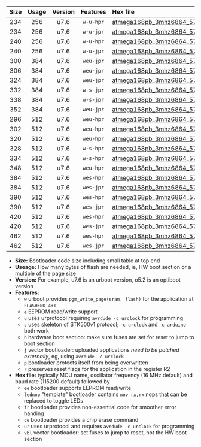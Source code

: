 |Size|Usage|Version|Features|Hex file|
|:-:|:-:|:-:|:-:|:--|
|234|256|u7.6|`w-u-hpr`|[atmega168pb_3mhz6864_57600bps_ur.hex](https://raw.githubusercontent.com/stefanrueger/urboot/main/bootloaders/atmega168pb/fcpu_3mhz6864/57600_bps/atmega168pb_3mhz6864_57600bps_ur.hex)|
|234|256|u7.6|`w-u-jpr`|[atmega168pb_3mhz6864_57600bps_ur_vbl.hex](https://raw.githubusercontent.com/stefanrueger/urboot/main/bootloaders/atmega168pb/fcpu_3mhz6864/57600_bps/atmega168pb_3mhz6864_57600bps_ur_vbl.hex)|
|240|256|u7.6|`w-u-hpr`|[atmega168pb_3mhz6864_57600bps_lednop_ur.hex](https://raw.githubusercontent.com/stefanrueger/urboot/main/bootloaders/atmega168pb/fcpu_3mhz6864/57600_bps/atmega168pb_3mhz6864_57600bps_lednop_ur.hex)|
|240|256|u7.6|`w-u-jpr`|[atmega168pb_3mhz6864_57600bps_lednop_ur_vbl.hex](https://raw.githubusercontent.com/stefanrueger/urboot/main/bootloaders/atmega168pb/fcpu_3mhz6864/57600_bps/atmega168pb_3mhz6864_57600bps_lednop_ur_vbl.hex)|
|300|384|u7.6|`weu-jpr`|[atmega168pb_3mhz6864_57600bps_ee_ur_vbl.hex](https://raw.githubusercontent.com/stefanrueger/urboot/main/bootloaders/atmega168pb/fcpu_3mhz6864/57600_bps/atmega168pb_3mhz6864_57600bps_ee_ur_vbl.hex)|
|306|384|u7.6|`weu-jpr`|[atmega168pb_3mhz6864_57600bps_ee_lednop_ur_vbl.hex](https://raw.githubusercontent.com/stefanrueger/urboot/main/bootloaders/atmega168pb/fcpu_3mhz6864/57600_bps/atmega168pb_3mhz6864_57600bps_ee_lednop_ur_vbl.hex)|
|324|384|u7.6|`weu-jpr`|[atmega168pb_3mhz6864_57600bps_ee_lednop_fr_ur_vbl.hex](https://raw.githubusercontent.com/stefanrueger/urboot/main/bootloaders/atmega168pb/fcpu_3mhz6864/57600_bps/atmega168pb_3mhz6864_57600bps_ee_lednop_fr_ur_vbl.hex)|
|332|384|u7.6|`w-s-jpr`|[atmega168pb_3mhz6864_57600bps_vbl.hex](https://raw.githubusercontent.com/stefanrueger/urboot/main/bootloaders/atmega168pb/fcpu_3mhz6864/57600_bps/atmega168pb_3mhz6864_57600bps_vbl.hex)|
|338|384|u7.6|`w-s-jpr`|[atmega168pb_3mhz6864_57600bps_lednop_vbl.hex](https://raw.githubusercontent.com/stefanrueger/urboot/main/bootloaders/atmega168pb/fcpu_3mhz6864/57600_bps/atmega168pb_3mhz6864_57600bps_lednop_vbl.hex)|
|352|384|u7.6|`weu-jpr`|[atmega168pb_3mhz6864_57600bps_ee_lednop_fr_ce_ur_vbl.hex](https://raw.githubusercontent.com/stefanrueger/urboot/main/bootloaders/atmega168pb/fcpu_3mhz6864/57600_bps/atmega168pb_3mhz6864_57600bps_ee_lednop_fr_ce_ur_vbl.hex)|
|296|512|u7.6|`weu-hpr`|[atmega168pb_3mhz6864_57600bps_ee_ur.hex](https://raw.githubusercontent.com/stefanrueger/urboot/main/bootloaders/atmega168pb/fcpu_3mhz6864/57600_bps/atmega168pb_3mhz6864_57600bps_ee_ur.hex)|
|302|512|u7.6|`weu-hpr`|[atmega168pb_3mhz6864_57600bps_ee_lednop_ur.hex](https://raw.githubusercontent.com/stefanrueger/urboot/main/bootloaders/atmega168pb/fcpu_3mhz6864/57600_bps/atmega168pb_3mhz6864_57600bps_ee_lednop_ur.hex)|
|320|512|u7.6|`weu-hpr`|[atmega168pb_3mhz6864_57600bps_ee_lednop_fr_ur.hex](https://raw.githubusercontent.com/stefanrueger/urboot/main/bootloaders/atmega168pb/fcpu_3mhz6864/57600_bps/atmega168pb_3mhz6864_57600bps_ee_lednop_fr_ur.hex)|
|328|512|u7.6|`w-s-hpr`|[atmega168pb_3mhz6864_57600bps.hex](https://raw.githubusercontent.com/stefanrueger/urboot/main/bootloaders/atmega168pb/fcpu_3mhz6864/57600_bps/atmega168pb_3mhz6864_57600bps.hex)|
|334|512|u7.6|`w-s-hpr`|[atmega168pb_3mhz6864_57600bps_lednop.hex](https://raw.githubusercontent.com/stefanrueger/urboot/main/bootloaders/atmega168pb/fcpu_3mhz6864/57600_bps/atmega168pb_3mhz6864_57600bps_lednop.hex)|
|348|512|u7.6|`weu-hpr`|[atmega168pb_3mhz6864_57600bps_ee_lednop_fr_ce_ur.hex](https://raw.githubusercontent.com/stefanrueger/urboot/main/bootloaders/atmega168pb/fcpu_3mhz6864/57600_bps/atmega168pb_3mhz6864_57600bps_ee_lednop_fr_ce_ur.hex)|
|384|512|u7.6|`wes-hpr`|[atmega168pb_3mhz6864_57600bps_ee.hex](https://raw.githubusercontent.com/stefanrueger/urboot/main/bootloaders/atmega168pb/fcpu_3mhz6864/57600_bps/atmega168pb_3mhz6864_57600bps_ee.hex)|
|384|512|u7.6|`wes-jpr`|[atmega168pb_3mhz6864_57600bps_ee_vbl.hex](https://raw.githubusercontent.com/stefanrueger/urboot/main/bootloaders/atmega168pb/fcpu_3mhz6864/57600_bps/atmega168pb_3mhz6864_57600bps_ee_vbl.hex)|
|390|512|u7.6|`wes-hpr`|[atmega168pb_3mhz6864_57600bps_ee_lednop.hex](https://raw.githubusercontent.com/stefanrueger/urboot/main/bootloaders/atmega168pb/fcpu_3mhz6864/57600_bps/atmega168pb_3mhz6864_57600bps_ee_lednop.hex)|
|390|512|u7.6|`wes-jpr`|[atmega168pb_3mhz6864_57600bps_ee_lednop_vbl.hex](https://raw.githubusercontent.com/stefanrueger/urboot/main/bootloaders/atmega168pb/fcpu_3mhz6864/57600_bps/atmega168pb_3mhz6864_57600bps_ee_lednop_vbl.hex)|
|420|512|u7.6|`wes-hpr`|[atmega168pb_3mhz6864_57600bps_ee_lednop_fr.hex](https://raw.githubusercontent.com/stefanrueger/urboot/main/bootloaders/atmega168pb/fcpu_3mhz6864/57600_bps/atmega168pb_3mhz6864_57600bps_ee_lednop_fr.hex)|
|420|512|u7.6|`wes-jpr`|[atmega168pb_3mhz6864_57600bps_ee_lednop_fr_vbl.hex](https://raw.githubusercontent.com/stefanrueger/urboot/main/bootloaders/atmega168pb/fcpu_3mhz6864/57600_bps/atmega168pb_3mhz6864_57600bps_ee_lednop_fr_vbl.hex)|
|462|512|u7.6|`wes-hpr`|[atmega168pb_3mhz6864_57600bps_ee_lednop_fr_ce.hex](https://raw.githubusercontent.com/stefanrueger/urboot/main/bootloaders/atmega168pb/fcpu_3mhz6864/57600_bps/atmega168pb_3mhz6864_57600bps_ee_lednop_fr_ce.hex)|
|462|512|u7.6|`wes-jpr`|[atmega168pb_3mhz6864_57600bps_ee_lednop_fr_ce_vbl.hex](https://raw.githubusercontent.com/stefanrueger/urboot/main/bootloaders/atmega168pb/fcpu_3mhz6864/57600_bps/atmega168pb_3mhz6864_57600bps_ee_lednop_fr_ce_vbl.hex)|

- **Size:** Bootloader code size including small table at top end
- **Useage:** How many bytes of flash are needed, ie, HW boot section or a multiple of the page size
- **Version:** For example, u7.6 is an urboot version, o5.2 is an optiboot version
- **Features:**
  + `w` urboot provides `pgm_write_page(sram, flash)` for the application at `FLASHEND-4+1`
  + `e` EEPROM read/write support
  + `u` uses urprotocol requiring `avrdude -c urclock` for programming
  + `s` uses skeleton of STK500v1 protocol; `-c urclock` and `-c arduino` both work
  + `h` hardware boot section: make sure fuses are set for reset to jump to boot section
  + `j` vector bootloader: uploaded applications *need to be patched externally*, eg, using `avrdude -c urclock`
  + `p` bootloader protects itself from being overwritten
  + `r` preserves reset flags for the application in the register R2
- **Hex file:** typically MCU name, oscillator frequency (16 MHz default) and baud rate (115200 default) followed by
  + `ee` bootloader supports EEPROM read/write
  + `lednop` "template" bootloader contains `mov rx,rx` nops that can be replaced to toggle LEDs
  + `fr` bootloader provides non-essential code for smoother error handing
  + `ce` bootloader provides a chip erase command
  + `ur` uses urprotocol and requires `avrdude -c urclock` for programming
  + `vbl` vector bootloader: set fuses to jump to reset, not the HW boot section
